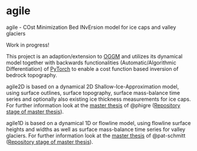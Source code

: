 # agile
agile - COst Minimization Bed INvErsion model for ice caps and valley glaciers

Work in progress!

This project is an adaption/extension to [OGGM](https://github.com/OGGM/oggm) and utilizes its dynamical model together with backwards functionalities (Automatic/Algorithmic Differentiation) of [PyTorch](https://pytorch.org/) to enable a cost function based inversion of bedrock topography.

agile2D is based on a dynamical 2D Shallow-Ice-Approximation model, using surface outlines, surface topography, surface mass-balance time series and optionally also existing ice thickness measurements for ice caps. For further information look at the [master thesis](https://diglib.uibk.ac.at/ulbtirolhs/content/titleinfo/3086935/full.pdf) of @phigre ([Repository stage of master thesis](https://github.com/OGGM/agile/tree/04aa57353f72f272a264be5a4c683ffa7dc5bf0f)).

agile1D is based on a dynamical 1D or flowline model, using flowline surface heights and widths as well as surface mass-balance time series for valley glaciers. For further information look at the [master thesis](https://diglib.uibk.ac.at/ulbtirolhs/content/titleinfo/6139027/full.pdf) of @pat-schmitt ([Repository stage of master thesis](https://github.com/OGGM/agile/tree/bf2f7372787adf3e4f31ba5fd56e8968b9fb3347)).
